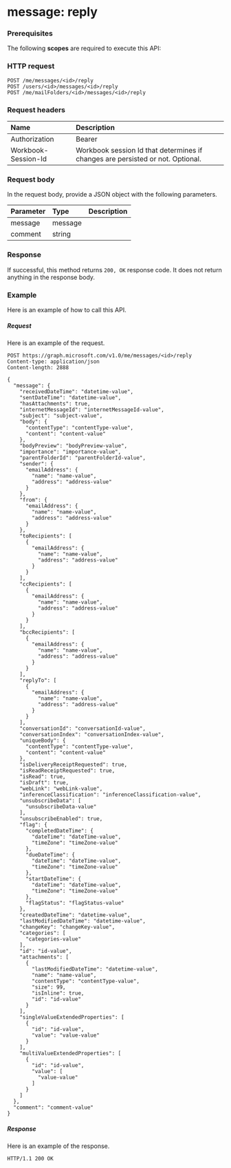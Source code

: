 # message: reply


### Prerequisites
The following **scopes** are required to execute this API: 
### HTTP request
<!-- { "blockType": "ignored" } -->
```http
POST /me/messages/<id>/reply
POST /users/<id>/messages/<id>/reply
POST /me/mailFolders/<id>/messages/<id>/reply

```
### Request headers
| Name       | Description|
|:---------------|:----------|
| Authorization  | Bearer <code>|
| Workbook-Session-Id  | Workbook session Id that determines if changes are persisted or not. Optional.|

### Request body
In the request body, provide a JSON object with the following parameters.

| Parameter	   | Type	|Description|
|:---------------|:--------|:----------|
|message|message||
|comment|string||

### Response
If successful, this method returns `200, OK` response code. It does not return anything in the response body.

### Example
Here is an example of how to call this API.
##### Request
Here is an example of the request.
<!-- {
  "blockType": "request",
  "name": "message_reply"
}-->
```http
POST https://graph.microsoft.com/v1.0/me/messages/<id>/reply
Content-type: application/json
Content-length: 2888

{
  "message": {
    "receivedDateTime": "datetime-value",
    "sentDateTime": "datetime-value",
    "hasAttachments": true,
    "internetMessageId": "internetMessageId-value",
    "subject": "subject-value",
    "body": {
      "contentType": "contentType-value",
      "content": "content-value"
    },
    "bodyPreview": "bodyPreview-value",
    "importance": "importance-value",
    "parentFolderId": "parentFolderId-value",
    "sender": {
      "emailAddress": {
        "name": "name-value",
        "address": "address-value"
      }
    },
    "from": {
      "emailAddress": {
        "name": "name-value",
        "address": "address-value"
      }
    },
    "toRecipients": [
      {
        "emailAddress": {
          "name": "name-value",
          "address": "address-value"
        }
      }
    ],
    "ccRecipients": [
      {
        "emailAddress": {
          "name": "name-value",
          "address": "address-value"
        }
      }
    ],
    "bccRecipients": [
      {
        "emailAddress": {
          "name": "name-value",
          "address": "address-value"
        }
      }
    ],
    "replyTo": [
      {
        "emailAddress": {
          "name": "name-value",
          "address": "address-value"
        }
      }
    ],
    "conversationId": "conversationId-value",
    "conversationIndex": "conversationIndex-value",
    "uniqueBody": {
      "contentType": "contentType-value",
      "content": "content-value"
    },
    "isDeliveryReceiptRequested": true,
    "isReadReceiptRequested": true,
    "isRead": true,
    "isDraft": true,
    "webLink": "webLink-value",
    "inferenceClassification": "inferenceClassification-value",
    "unsubscribeData": [
      "unsubscribeData-value"
    ],
    "unsubscribeEnabled": true,
    "flag": {
      "completedDateTime": {
        "dateTime": "dateTime-value",
        "timeZone": "timeZone-value"
      },
      "dueDateTime": {
        "dateTime": "dateTime-value",
        "timeZone": "timeZone-value"
      },
      "startDateTime": {
        "dateTime": "dateTime-value",
        "timeZone": "timeZone-value"
      },
      "flagStatus": "flagStatus-value"
    },
    "createdDateTime": "datetime-value",
    "lastModifiedDateTime": "datetime-value",
    "changeKey": "changeKey-value",
    "categories": [
      "categories-value"
    ],
    "id": "id-value",
    "attachments": [
      {
        "lastModifiedDateTime": "datetime-value",
        "name": "name-value",
        "contentType": "contentType-value",
        "size": 99,
        "isInline": true,
        "id": "id-value"
      }
    ],
    "singleValueExtendedProperties": [
      {
        "id": "id-value",
        "value": "value-value"
      }
    ],
    "multiValueExtendedProperties": [
      {
        "id": "id-value",
        "value": [
          "value-value"
        ]
      }
    ]
  },
  "comment": "comment-value"
}
```

##### Response
Here is an example of the response. 
<!-- {
  "blockType": "response",
  "truncated": true,
  "@odata.type": "microsoft.graph.None"
} -->
```http
HTTP/1.1 200 OK
```

<!-- uuid: 8fcb5dbc-d5aa-4681-8e31-b001d5168d79
2015-10-25 14:57:30 UTC -->
<!-- {
  "type": "#page.annotation",
  "description": "message: reply",
  "keywords": "",
  "section": "documentation",
  "tocPath": ""
}-->